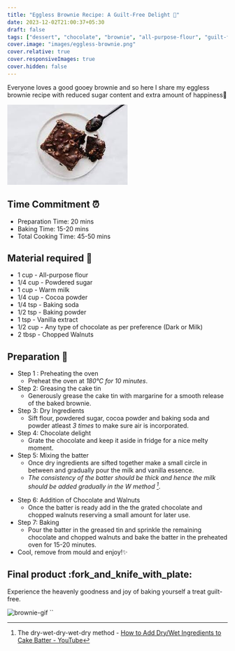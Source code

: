 ```yaml
---
title: "Eggless Brownie Recipe: A Guilt-Free Delight 💖"
date: 2023-12-02T21:00:37+05:30
draft: false
tags: ["dessert", "chocolate", "brownie", "all-purpose-flour", "guilt-free"]
cover.image: "images/eggless-brownie.png"
cover.relative: true
cover.responsiveImages: true
cover.hidden: false
---
```


Everyone loves a good gooey brownie and so here I share my eggless brownie recipe with reduced sugar content and extra amount of happiness💟

![Eggless Brownie](images/eggless-brownie.png#center)

## Time Commitment :alarm_clock:

- Preparation Time: 20 mins
- Baking Time: 15-20 mins
- Total Cooking Time: 45-50 mins

## Material required :shopping_cart:

- 1 cup - All-purpose flour
- 1/4 cup - Powdered sugar
- 1 cup - Warm milk
- 1/4 cup - Cocoa powder
- 1/4 tsp - Baking soda
- 1/2 tsp - Baking powder
- 1 tsp - Vanilla extract
- 1/2 cup - Any type of chocolate as per preference (Dark or Milk)
- 2 tbsp - Chopped Walnuts

## Preparation :bowl_with_spoon:

- Step 1 : Preheating the oven
  - Preheat the oven at _180°C for 10 minutes_.
- Step 2: Greasing the cake tin
  - Generously grease the cake tin with margarine for a smooth release of the baked brownie.
- Step 3: Dry Ingredients
  - Sift flour, powdered sugar, cocoa powder and baking soda and powder atleast _3 times_ to make sure air is incorporated.
- Step 4: Chocolate delight
  - Grate the chocolate and keep it aside in fridge for a nice melty moment.
- Step 5: Mixing the batter
  - Once dry ingredients are sifted together make a small circle in between and gradually pour the milk and vanilla essence.
  - _The consistency of the batter should be thick and hence the milk should be added gradually in the <cite>W method [^1]</cite>_.

[^1]: The dry-wet-dry-wet-dry method - [How to Add Dry/Wet Ingredients to Cake Batter - YouTube](https://www.youtube.com/watch?v=6JREPWs3_1Y)

- Step 6: Addition of Chocolate and Walnuts
  - Once the batter is ready add in the the grated chocolate and chopped walnuts reserving a small amount for later use.
- Step 7: Baking
  - Pour the batter in the greased tin and sprinkle the remaining chocolate and chopped walnuts and bake the batter in the preheated oven for 15-20 minutes.
- Cool, remove from mould and enjoy!✨

## Final product :fork_and_knife_with_plate:

Experience the heavenly goodness and joy of baking yourself a treat guilt-free.

![brownie-gif](https://media.tenor.com/qqEu3SSrPcEAAAAC/brownie-yum.gif)
``
